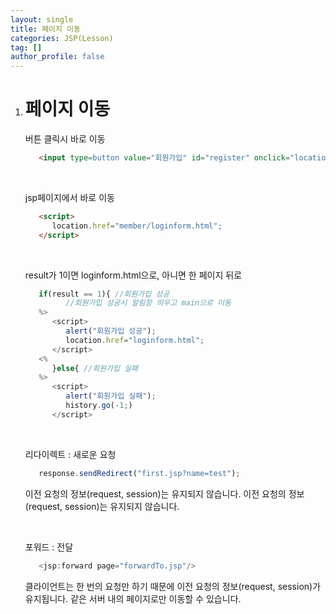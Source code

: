 ```yaml
---
layout: single
title: 페이지 이동
categories: JSP(Lesson)
tag: []
author_profile: false
---
```


1. # 페이지 이동

   버튼 클릭시 바로 이동
   ```html
      <input type=button value="회원가입" id="register" onclick="location.href='memberform.html'">
   ```   
   
   <br>

   jsp페이지에서 바로 이동
   ```html
      <script>
         location.href="member/loginform.html";	
      </script>
   ```   

   <br>

   result가 1이면 loginform.html으로, 아니면 한 페이지 뒤로
   ```javascript
      if(result == 1){ //회원가입 성공
            //회원가입 성공시 알림창 띄우고 main으로 이동
      %>
         <script>
            alert("회원가입 성공");
            location.href="loginform.html";
         </script>
      <%		
         }else{ //회원가입 실패
      %>
         <script>
            alert("회원가입 실패");
            history.go(-1;)
         </script>
   ```   

   <br>

   리다이렉트 : 새로운 요청
   ```javascript
      response.sendRedirect("first.jsp?name=test");
   ```   
   이전 요청의 정보(request, session)는 유지되지 않습니다. 이전 요청의 정보(request, session)는 유지되지 않습니다.   

   <br>

   포워드 : 전달
   ```javascript
      <jsp:forward page="forwardTo.jsp"/>  
   ```
   클라이언트는 한 번의 요청만 하기 때문에 이전 요청의 정보(request, session)가 유지됩니다. 같은 서버 내의 페이지로만 이동할 수 있습니다.   